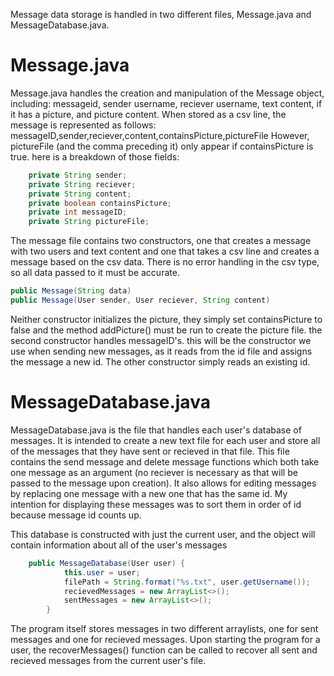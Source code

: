 Message data storage is handled in two different files, Message.java and MessageDatabase.java. 

# Message.java
Message.java handles the creation and manipulation of the Message object, including: 
messageid, sender username, reciever username, text content, if it has a picture, and picture content. 
When stored as a csv line, the message is represented as follows: 
messageID,sender,reciever,content,containsPicture,pictureFile
However, pictureFile (and the comma preceding it) only appear if containsPicture is true. 
here is a breakdown of those fields: 
```java 
    private String sender;
    private String reciever;
    private String content;
    private boolean containsPicture;
    private int messageID;
    private String pictureFile;
```
The message file contains two constructors, one that creates a message with two users and text content and one that takes a csv line
and creates a message based on the csv data. There is no error handling in the csv type, so all data passed to it must be accurate. 
```java
public Message(String data)
public Message(User sender, User reciever, String content)
```
Neither constructor initializes the picture, they simply set containsPicture to false and the method addPicture() must be run to 
create the picture file. 
the second constructor handles messageID's. this will be the constructor we use when sending new messages, as it reads from the id
file and assigns the message a new id. The other constructor simply reads an existing id. 

# MessageDatabase.java
MessageDatabase.java is the file that handles each user's database of messages. It is intended to create a new text file for each user
and store all of the messages that they have sent or recieved in that file. This file contains the send message and delete message functions
which both take one message as an argument (no reciever is necessary as that will be passed to the message upon creation). It also 
allows for editing messages by replacing one message with a new one that has the same id. My intention for displaying these messages was
to sort them in order of id because message id counts up. 

This database is constructed with just the current user, and the object will contain information about all of the user's messages
```java
    public MessageDatabase(User user) {
            this.user = user;
            filePath = String.format("%s.txt", user.getUsername());
            recievedMessages = new ArrayList<>();
            sentMessages = new ArrayList<>();
        }
```

The program itself stores messages in two different arraylists, one for sent messages and one for recieved messages. Upon starting the 
program for a user, the recoverMessages() function can be called to recover all sent and recieved messages from the current user's file. 